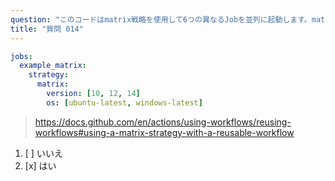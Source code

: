 ```yaml
---
question: "このコードはmatrix戦略を使用して6つの異なるJobを並列に起動します。matrix戦略を使用してWorkflow全体を並列化できますか？"
title: "質問 014"
---
```



```yaml
jobs:
  example_matrix:
    strategy:
      matrix:
        version: [10, 12, 14]
        os: [ubuntu-latest, windows-latest]
```
> https://docs.github.com/en/actions/using-workflows/reusing-workflows#using-a-matrix-strategy-with-a-reusable-workflow

1. [ ] いいえ
1. [x] はい
